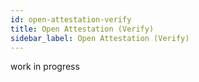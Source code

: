 ```yaml
---
id: open-attestation-verify
title: Open Attestation (Verify)
sidebar_label: Open Attestation (Verify)
---
```


work in progress
